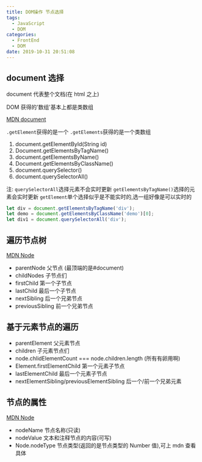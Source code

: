 ```yaml
---
title: DOM操作 节点选择
tags:
  - JavaScript
  - DOM
categories:
  - FrontEnd
  - DOM
date: 2019-10-31 20:51:08
---
```


## document 选择

document 代表整个文档(在 html 之上)

DOM 获得的'数组'基本上都是类数组

[MDN document](https://developer.mozilla.org/zh-CN/docs/Web/API/Document)

`.getElement`获得的是一个
`.getElements`获得的是一个类数组

1. document.getElementById(String id)
2. Document.getElementsByTagName()
3. document.getElementsByName()
4. Document.getElementsByClassName()
5. document.querySelector()
6. document.querySelectorAll()

注: `querySelectorAll`选择元素不会实时更新
`getElementsByTagName()`选择的元素会实时更新
`getElement`单个选择似乎是不能实时的,选一组好像是可以实时的

```javascript
let div = document.getElementsByTagName('div');
let demo = document.getElementsByClassName('demo')[0];
let div1 = document.querySelectorAll('div');
```

## 遍历节点树

[MDN Node](https://developer.mozilla.org/zh-CN/docs/Web/API/Node)

- parentNode 父节点 (最顶端的是#document)
- childNodes 子节点们
- firstChild 第一个子节点
- lastChild 最后一个子节点
- nextSibling 后一个兄弟节点
- previousSibling 前一个兄弟节点

## 基于元素节点的遍历

- parentElement 父元素节点
- children 子元素节点们
- node.chlidElementCount === node.children.length (所有有卵用啊)
- Element.firstElementChild 第一个元素子节点
- lastElementChild 最后一个元素子节点
- nextElementSibling/previousElementSibling 后一个/前一个兄弟元素

## 节点的属性

[MDN Node](https://developer.mozilla.org/zh-CN/docs/Web/API/Node)

- nodeName 节点名称(只读)
- nodeValue 文本和注释节点的内容(可写)
- Node.nodeType 节点类型(返回的是节点类型的 Number 值),可上 mdn 查看具体
